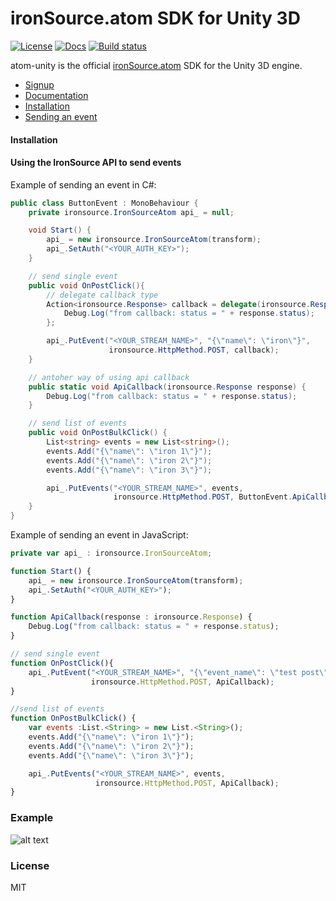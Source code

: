 # ironSource.atom SDK for Unity 3D

[![License][license-image]][license-url]
[![Docs][docs-image]][docs-url]
[![Build status][travis-image]][travis-url]

atom-unity is the official [ironSource.atom](http://www.ironsrc.com/data-flow-management) SDK for the Unity 3D engine.

- [Signup](https://atom.ironsrc.com/#/signup)
- [Documentation](https://ironsource.github.io/atom-unity/)
- [Installation](#Installation)
- [Sending an event](#Using-the-IronSource-API-to-send-events)

#### Installation

#### Using the IronSource API to send events
Example of sending an event in C#:
```c#
public class ButtonEvent : MonoBehaviour {
    private ironsource.IronSourceAtom api_ = null;

    void Start() {
        api_ = new ironsource.IronSourceAtom(transform);       
        api_.SetAuth("<YOUR_AUTH_KEY>");
    }

    // send single event
    public void OnPostClick(){
    	// delegate callback type
        Action<ironsource.Response> callback = delegate(ironsource.Response response) {
            Debug.Log("from callback: status = " + response.status); 
        };

        api_.PutEvent("<YOUR_STREAM_NAME>", "{\"name\": \"iron\"}", 
                      ironsource.HttpMethod.POST, callback);
    }

    // antoher way of using api callback
    public static void ApiCallback(ironsource.Response response) {
    	Debug.Log("from callback: status = " + response.status); 
    }

    // send list of events
    public void OnPostBulkClick() {
        List<string> events = new List<string>(); 
        events.Add("{\"name\": \"iron 1\"}");
        events.Add("{\"name\": \"iron 2\"}");
        events.Add("{\"name\": \"iron 3\"}");

        api_.PutEvents("<YOUR_STREAM_NAME>", events, 
        			   ironsource.HttpMethod.POST, ButtonEvent.ApiCallback);
    }
}
```

Example of sending an event in JavaScript:
```js
private var api_ : ironsource.IronSourceAtom;

function Start() {
	api_ = new ironsource.IronSourceAtom(transform);       
    api_.SetAuth("<YOUR_AUTH_KEY>");
}

function ApiCallback(response : ironsource.Response) {
 	Debug.Log("from callback: status = " + response.status); 	
}

// send single event
function OnPostClick(){
    api_.PutEvent("<YOUR_STREAM_NAME>", "{\"event_name\": \"test post\"}", 
                  ironsource.HttpMethod.POST, ApiCallback);
}

//send list of events
function OnPostBulkClick() {
    var events :List.<String> = new List.<String>();
    events.Add("{\"name\": \"iron 1\"}");
    events.Add("{\"name\": \"iron 2\"}");
    events.Add("{\"name\": \"iron 3\"}");

    api_.PutEvents("<YOUR_STREAM_NAME>", events, 
                   ironsource.HttpMethod.POST, ApiCallback);
}
```


### Example

![alt text][example]

### License
MIT

[license-image]: https://img.shields.io/badge/license-MIT-blue.svg?style=flat-square
[license-url]: LICENSE
[docs-image]: https://img.shields.io/badge/docs-latest-blue.svg
[docs-url]: https://ironsource.github.io/atom-unity/
[travis-image]: https://travis-ci.org/ironSource/atom-unity.svg?branch=feature%2FISA-226
[travis-url]: https://travis-ci.org/ironSource/atom-unity
[example]: https://cloud.githubusercontent.com/assets/1713228/15546177/954a8b6a-22a7-11e6-8017-1a27bde809a5.png "example"
